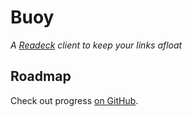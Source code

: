 # Buoy

_A [Readeck](https://readeck.org) client to keep your links afloat_

## Roadmap

Check out progress [on GitHub](https://github.com/users/jocmp/projects/5).
